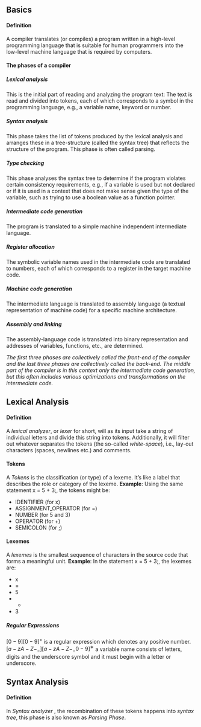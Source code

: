 ## Basics
#### Definition 
A compiler translates (or compiles) a program written in a high-level programming language that is suitable for human programmers into the low-level machine language that is required by computers.
#### The phases of a compiler
##### Lexical analysis 
This is the initial part of reading and analyzing the program text:
The text is read and divided into tokens, each of which corresponds to a symbol in the programming language, e.g., a variable name, keyword or number.
##### Syntax analysis 
This phase takes the list of tokens produced by the lexical analysis
and arranges these in a tree-structure (called the syntax tree) that reflects the structure of the program. This phase is often called parsing.
##### Type checking 
This phase analyses the syntax tree to determine if the program violates certain consistency requirements, e.g., if a variable is used but not
declared or if it is used in a context that does not make sense given the type of the variable, such as trying to use a boolean value as a function pointer.
##### Intermediate code generation 
The program is translated to a simple machine independent intermediate language.
##### Register allocation 
The symbolic variable names used in the intermediate code are translated to numbers, each of which corresponds to a register in the
target machine code.
##### Machine code generation 
The intermediate language is translated to assembly language (a textual representation of machine code) for a specific machine architecture.
##### Assembly and linking 
The assembly-language code is translated into binary representation and addresses of variables, functions, etc., are determined.

*The first three phases are collectively called the front-end of the compiler and the last three phases are collectively called the back-end. The middle part of the compiler is in this context only the intermediate code generation, but this often includes various optimizations and transformations on the intermediate code.*

## Lexical Analysis
#### Definition
A *lexical analyzer*, or *lexer* for short, will as its input take a string of individual letters and divide this string into tokens. Additionally, it will filter out whatever separates the tokens (the so-called *white-space*), i.e., lay-out characters (spaces, newlines etc.) and comments.
#### Tokens
A *Tokens* is the classification (or type) of a lexeme. It’s like a label that describes the role or category of the lexeme.
**Example**: Using the same statement x = 5 + 3;, the tokens might be:
- IDENTIFIER (for x)
- ASSIGNMENT_OPERATOR (for =)
- NUMBER (for 5 and 3)
- OPERATOR (for +)
- SEMICOLON (for ;)
#### Lexemes
A *lexemes* is the smallest sequence of characters in the source code that forms a meaningful unit.
**Example**: In the statement x = 5 + 3;, the lexemes are:
- x
- =
- 5
- +
- 3
##### Regular Expressions
$[0-9][0-9]^+$  is a regular expression which denotes any positive number.
$[a-zA-Z-_-][a-zA-Z-_-0-9]^∗$ a variable name consists of letters, digits and the underscore symbol and it must begin with a letter or underscore.

## Syntax Analysis
#### Definition
In *Syntax analyzer* , the recombination of these tokens happens into *syntax tree*, this phase is also known as *Parsing Phase*. 
